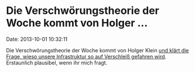 Die Verschwörungstheorie der Woche kommt von Holger \...
========================================================

Date: 2013-10-01 10:32:11

Die Verschwörungstheorie der Woche kommt von Holger Klein [und klärt die
Frage, wieso unsere Infrastruktur so auf Verschleiß gefahren
wird](http://holgi.blogger.de/stories/2325621/). Erstaunlich plausibel,
wenn ihr mich fragt.
